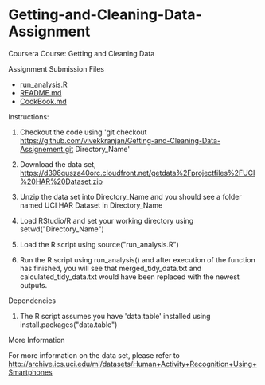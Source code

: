 Getting-and-Cleaning-Data-Assignment
====================================

Coursera Course: Getting and Cleaning Data

Assignment Submission Files
- [run_analysis.R](https://github.com/vivekkranjan/Getting-and-Cleaning-Data-Assignement/blob/master/run_analysis.R)
- [README.md](https://github.com/vivekkranjan/Getting-and-Cleaning-Data-Assignement/blob/master/README.md)
- [CookBook.md](https://github.com/vivekkranjan/Getting-and-Cleaning-Data-Assignement/blob/master/CodeBook.md)

Instructions:

1. Checkout the code using 'git checkout https://github.com/vivekkranjan/Getting-and-Cleaning-Data-Assignement.git Directory_Name'

2. Download the data set, https://d396qusza40orc.cloudfront.net/getdata%2Fprojectfiles%2FUCI%20HAR%20Dataset.zip

3. Unzip the data set into Directory_Name and you should see a folder named UCI HAR Dataset in Directory_Name

4. Load RStudio/R and set your working directory using setwd("Directory_Name")

5. Load the R script using source("run_analysis.R")

6. Run the R script using run_analysis() and after execution of the function has finished, you will see that merged_tidy_data.txt and calculated_tidy_data.txt would have been replaced with the newest outputs.

Dependencies

1. The R script assumes you have 'data.table' installed using install.packages("data.table")

More Information

For more information on the data set, please refer to http://archive.ics.uci.edu/ml/datasets/Human+Activity+Recognition+Using+Smartphones